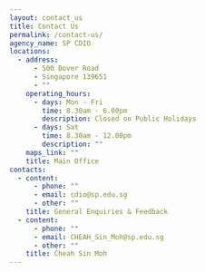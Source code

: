 ```yaml
---
layout: contact_us
title: Contact Us
permalink: /contact-us/
agency_name: SP CDIO
locations:
  - address:
      - 500 Dover Road
      - Singapore 139651
      - ""
    operating_hours:
      - days: Mon - Fri
        time: 8.30am - 6.00pm
        description: Closed on Public Holidays
      - days: Sat
        time: 8.30am - 12.00pm
        description: ""
    maps_link: ""
    title: Main Office
contacts:
  - content:
      - phone: ""
      - email: cdio@sp.edu.sg
      - other: ""
    title: General Enquiries & Feedback
  - content:
      - phone: ""
      - email: CHEAH_Sin_Moh@sp.edu.sg
      - other: ""
    title: Cheah Sin Moh
---
```


